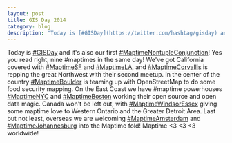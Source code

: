 ```yaml
---
layout: post
title: GIS Day 2014
category: blog
description: "Today is [#GISDay](https://twitter.com/hashtag/gisday) and it's also our first [#MaptimeNontupleConjunction](https://twitter.com/hashtag/MaptimeNontupleConjunction)!"
---
```


Today is [#GISDay](https://twitter.com/hashtag/gisday) and it's also our first [#MaptimeNontupleConjunction](https://twitter.com/hashtag/MaptimeNontupleConjunction)! Yes you read right, nine #maptimes in the same day! We've got California covered with [#MaptimeSF](http://www.meetup.com/Maptime-SF/events/218159582/) and [#MaptimeLA](http://www.meetup.com/MaptimeLA/events/211734772/), and [#MaptimeCorvallis](http://www.meetup.com/Maptime-Corvallis/events/214794302/) is repping the great Northwest with their second meetup. In the center of the country [#MaptimeBoulder](http://www.meetup.com/Maptime-Boulder/events/213829952/) is teaming up with OpenStreetMap to do some food security mapping. On the East Coast we have #maptime powerhouses [#MaptimeNYC](http://www.meetup.com/Maptime-NYC/events/217002222/) and [#MaptimeBoston](http://www.meetup.com/Maptime-Boston/events/217580172/) working their open source and open data magic. Canada won't be left out, with [#MaptimeWindsorEssex](https://www.facebook.com/events/1504902196442474/) giving some maptime love to Western Ontario and the Greater Detroit Area. Last but not least, overseas we are welcoming [#MaptimeAmsterdam](http://www.meetup.com/Maptime-AMS/events/213796602/) and [#MaptimeJohannesburg](http://www.meetup.com/MaptimeJozi/events/216742472/) into the Maptime fold! Maptime <3 <3 <3 worldwide!﻿
